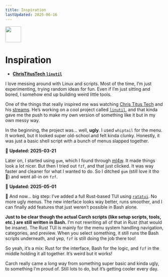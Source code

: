 ```yaml
---
title: Inspiration
lastUpdated: 2025-06-16
---
```


<img src="https://cdn-icons-png.flaticon.com/128/7119/7119415.png" width="50" />

# Inspiration

- **[ChrisTitusTech `linutil`](https://github.com/ChrisTitusTech/linutil/)**  

I love messing around with Linux and scripts. Most of the time, I’m just experimenting, trying random ideas for fun. Even if I’m just sitting and bored, I somehow end up building weird little tools.

One of the things that really inspired me was watching [Chris Titus Tech](https://www.youtube.com/@ChrisTitusTech) and his [streams](https://www.youtube.com/@TitusTechTalk). He’s working on a cool project called [`linutil`](https://github.com/ChrisTitusTech/linutil/), and that kinda gave me the push to make my own version of something like it but in my own messy way.

In the beginning, the project was... well, **ugly**. I used `whiptail` for the menu. It worked, but it looked super old-school and felt kinda clunky. Honestly, it was just a basic shell script with a bunch of menus slapped together.

📅 **Updated: 2025-03-21**  

Later on, I started using `gum`, which I found through [ml4w](https://github.com/mylinuxforwork). It made things look a lot nicer. But then I tried out `fzf`, and that just clicked. It was way faster and cleaner for what I wanted to do. So I ditched `gum` (still love it tho 💖) and went all-in on `fzf`.

📅 **Updated: 2025-05-01**  

🦀 And now... big step: I’ve added a full Rust-based TUI using [`ratatui`](https://ratatui.rs). No more ugly menus. The new interface looks way better, runs smoother, and I can finally add features that just weren’t possible in Bash alone.

**Just to be clear though the actual Carch scripts (like setup scripts, tools, etc.) are still written in Bash.** I’m not rewriting all of that in Rust (that would be insane). The Rust TUI is mainly for the menu system handling navigation, categories, and preview. When you select something, it still runs the Bash scripts underneath, and yep, `fzf` is still doing the job there too!

So yeah, it’s a mix: Rust for the interface, Bash for the logic, and `fzf` in the middle holding it all together. It’s weird but it works!

Carch really came a long way from something super basic and kinda ugly, to something I’m proud of. Still lots to do, but it’s getting cooler every day.
